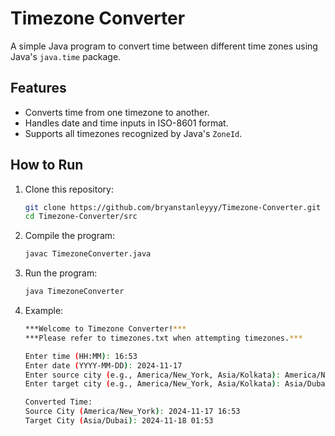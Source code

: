 # Timezone Converter

A simple Java program to convert time between different time zones using Java's `java.time` package.

## Features
- Converts time from one timezone to another.
- Handles date and time inputs in ISO-8601 format.
- Supports all timezones recognized by Java's `ZoneId`.

## How to Run
1. Clone this repository:
   ```bash
   git clone https://github.com/bryanstanleyyy/Timezone-Converter.git
   cd Timezone-Converter/src
2. Compile the program:
   ```bash
   javac TimezoneConverter.java
3. Run the program:
   ```bash
   java TimezoneConverter
4. Example:
   ```bash
   ***Welcome to Timezone Converter!***
   ***Please refer to timezones.txt when attempting timezones.***

   Enter time (HH:MM): 16:53
   Enter date (YYYY-MM-DD): 2024-11-17
   Enter source city (e.g., America/New_York, Asia/Kolkata): America/New_York
   Enter target city (e.g., America/New_York, Asia/Kolkata): Asia/Dubai

   Converted Time:
   Source City (America/New_York): 2024-11-17 16:53
   Target City (Asia/Dubai): 2024-11-18 01:53

